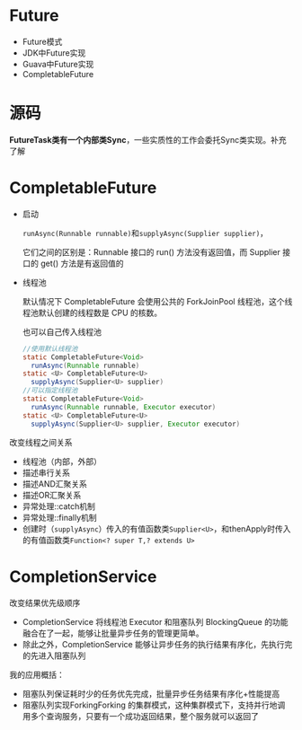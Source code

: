 # Future

- Future模式
- JDK中Future实现
- Guava中Future实现
- CompletableFuture



# 源码

**FutureTask类有一个内部类Sync**，一些实质性的工作会委托Sync类实现。补充了解



# CompletableFuture

- 启动

  `runAsync(Runnable runnable)`和`supplyAsync(Supplier supplier)`，

  它们之间的区别是：Runnable 接口的 run() 方法没有返回值，而 Supplier 接口的 get() 方法是有返回值的

- 线程池

  默认情况下 CompletableFuture 会使用公共的 ForkJoinPool 线程池，这个线程池默认创建的线程数是 CPU 的核数。

  也可以自己传入线程池

  ```java
  //使用默认线程池
  static CompletableFuture<Void> 
    runAsync(Runnable runnable)
  static <U> CompletableFuture<U> 
    supplyAsync(Supplier<U> supplier)
  //可以指定线程池  
  static CompletableFuture<Void> 
    runAsync(Runnable runnable, Executor executor)
  static <U> CompletableFuture<U> 
    supplyAsync(Supplier<U> supplier, Executor executor)  
  ```

  

改变线程之间关系

- 线程池（内部，外部）
- 描述串行关系
- 描述AND汇聚关系
- 描述OR汇聚关系
- 异常处理::catch机制
- 异常处理::finally机制
- 创建时（`supplyAsync`）传入的有值函数类`Supplier<U>`，和thenApply时传入的有值函数类`Function<? super T,? extends U>`



# CompletionService

改变结果优先级顺序

- CompletionService 将线程池 Executor 和阻塞队列 BlockingQueue 的功能融合在了一起，能够让批量异步任务的管理更简单。
- 除此之外，CompletionService 能够让异步任务的执行结果有序化，先执行完的先进入阻塞队列

我的应用概括：

- 阻塞队列保证耗时少的任务优先完成，批量异步任务结果有序化+性能提高
- 阻塞队列实现ForkingForking 的集群模式，这种集群模式下，支持并行地调用多个查询服务，只要有一个成功返回结果，整个服务就可以返回了